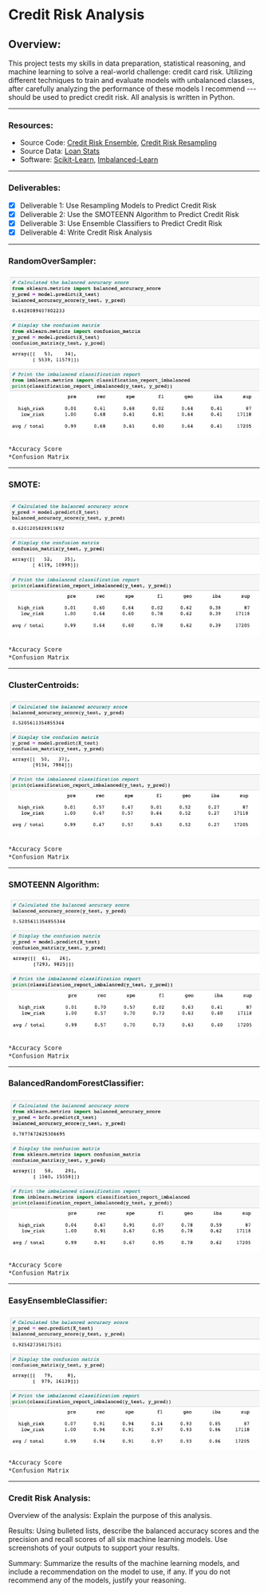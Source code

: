 # Credit Risk Analysis

## Overview:
This project tests my skills in data preparation, statistical reasoning, and machine learning to solve a real-world challenge: credit card risk. Utilizing different techniques to train and evaluate models with unbalanced classes, after carefully analyzing the performance of these models I recommend --- should be used to predict credit risk. All analysis is written in Python. 

---
### Resources:
* Source Code: [Credit Risk Ensemble](credit_risk_ensemble.ipynb), [Credit Risk Resampling](credit_risk_resampling.ipynb)
* Source Data: [Loan Stats](LoanStats_2019Q1.csv)
* Software: [Scikit-Learn](https://scikit-learn.org/stable/), [Imbalanced-Learn](https://imbalanced-learn.org/stable/index.html)

---
### Deliverables:
- [x] Deliverable 1: Use Resampling Models to Predict Credit Risk
- [x] Deliverable 2: Use the SMOTEENN Algorithm to Predict Credit Risk
- [x] Deliverable 3: Use Ensemble Classifiers to Predict Credit Risk
- [x] Deliverable 4: Write Credit Risk Analysis

---
### RandomOverSampler:

![RandomOverSampler](resources/ROS.png)

    *Accuracy Score
    *Confusion Matrix
---
### SMOTE:

![SMOTE](resources/SMOTE.png)

    *Accuracy Score
    *Confusion Matrix
---
### ClusterCentroids:

![ClusterCentroids](resources/CC.png)

    *Accuracy Score
    *Confusion Matrix

---
### SMOTEENN Algorithm:

![SMOTEENN](resources/SMOTEENN.png)

    *Accuracy Score
    *Confusion Matrix

---
### BalancedRandomForestClassifier:

![BalancedRandomForestClassifier](resources/BRFC.png)
   
    *Accuracy Score
    *Confusion Matrix
---
### EasyEnsembleClassifier:
![EasyEnsembleClassifier](resources/EEC.png)
   
    *Accuracy Score
    *Confusion Matrix

---
### Credit Risk Analysis:
Overview of the analysis: Explain the purpose of this analysis.

Results: Using bulleted lists, describe the balanced accuracy scores and the precision and recall scores of all six machine learning models. Use screenshots of your outputs to support your results.

Summary: Summarize the results of the machine learning models, and include a recommendation on the model to use, if any. If you do not recommend any of the models, justify your reasoning.